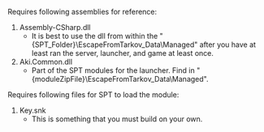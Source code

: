 Requires following assemblies for reference:
1. Assembly-CSharp.dll
   - It is best to use the dll from within the "{SPT_Folder}\EscapeFromTarkov_Data\Managed" after you have at least ran the server, launcher, and game at least once.
2. Aki.Common.dll
   - Part of the SPT modules for the launcher. Find in "{moduleZipFile}\EscapeFromTarkov_Data\Managed".

Requires following files for SPT to load the module:
1. Key.snk
   - This is something that you must build on your own.